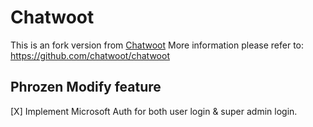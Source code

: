 # Chatwoot

This is an fork version from [Chatwoot](https://github.com/chatwoot/chatwoot)
More information please refer to: https://github.com/chatwoot/chatwoot

## Phrozen Modify feature

[X] Implement Microsoft Auth for both user login & super admin login.
